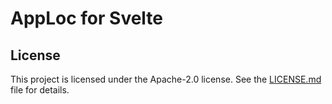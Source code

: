 # AppLoc for Svelte

## License

This project is licensed under the Apache-2.0 license. See the [LICENSE.md](LICENSE.md) file for details.
